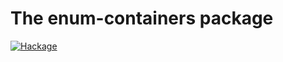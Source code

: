 # The enum-containers package

[![Hackage](https://img.shields.io/hackage/v/enum-containers.svg)](https://hackage.haskell.org/package/enum-containers)
